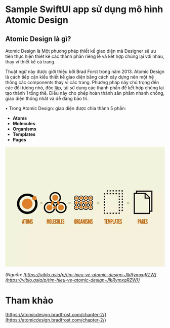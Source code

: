 # Sample SwiftUI app sử dụng mô hình Atomic Design


## Atomic Design là gì?	

Atomic Design là Một phương pháp thiết kế giao diện mà Designer sẽ ưu tiên thực hiện thiết kế các thành phần riêng lẻ và kết hợp chúng lại với nhau, thay vì thiết kế cả trang.
	
Thuật ngữ này được giới thiệu bởi Brad Forst trong năm 2013. Atomic Design là cách tiếp cận kiểu thiết kế giao diện bằng cách xây dựng nên một hệ thống các components thay vì các trang. Phương pháp này chú trọng đến các đối tượng nhỏ, độc lập, tái sử dụng các thành phần để kết hợp chúng lại tạo thành 1 tổng thể. Điều này cho phép hoàn thành sản phẩm nhanh chóng, giao diện thống nhất và dễ dàng bảo trì.

•	Trong Atomic Design: giao diện được chia thành 5 phần:

* **Atoms**
* **Molecules**
* **Organisms**
* **Templates**
* **Pages**

![atomic design](./assets/atomic_design.jpg "atomic_design")

*(Nguồn: [https://viblo.asia/p/tim-hieu-ve-atomic-design-JlkRymxqRZW](https://viblo.asia/p/tim-hieu-ve-atomic-design-JlkRymxqRZW))*

# Tham khảo
[https://atomicdesign.bradfrost.com/chapter-2/](https://atomicdesign.bradfrost.com/chapter-2/)